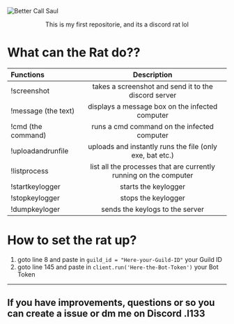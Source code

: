 <picture>
  <source media="(prefers-color-scheme: dark)" srcset="https://media.moddb.com/images/mods/1/56/55177/bandicam_2022-09-05_20-00-55-025.jpg">
  <source media="(prefers-color-scheme: dark)" srcset="https://media.moddb.com/images/mods/1/56/55177/bandicam_2022-09-05_20-00-55-025.jpg">
   <img alt="Better Call Saul" src="https://media.moddb.com/images/mods/1/56/55177/bandicam_2022-09-05_20-00-55-025.jpg">
</picture>

<p align="center">
This is my first repositorie, and its a discord rat lol
</p>


# What can the **Rat** do??

| Functions     | Description |
| :---        |    :----:   |
| !screenshot     | takes a screenshot and send it to the discord server        |
| !message (the text)  | displays a message box on the infected computer       | 
| !cmd (the command) | runs a cmd command on the infected computer |
| !uploadandrunfile | uploads and instantly runs the file (only exe, bat etc.) |
| !listprocess | list all the processes that are currently running on the computer |
| !startkeylogger | starts the keylogger |
| !stopkeylogger | stops the keylogger | 
| !dumpkeyloger | sends the keylogs to the server |

# How to set the rat up?
1. goto line 8 and paste in `guild_id = "Here-your-Guild-ID"` your Guild ID
1. goto line 145 and paste in `client.run('Here-the-Bot-Token')` your Bot Token

---------------------------------------------------------------------------------------
## If you have improvements, questions or so you can create a issue or dm me on Discord .l133
